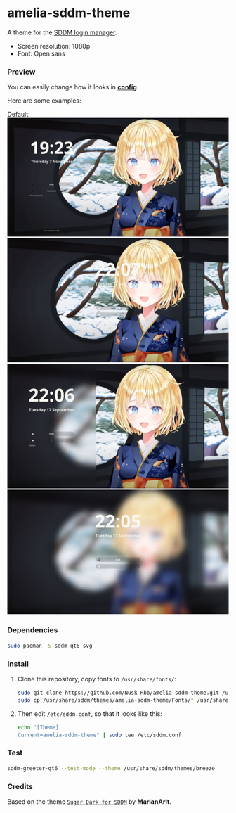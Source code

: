 # amelia-sddm-theme

A theme for the [SDDM login manager](https://github.com/sddm/sddm).

- Screen resolution: 1080p
- Font: Open sans

### Preview

You can easily change how it looks in **[config](./theme.conf)**. 

Here are some examples:

Default:
![Preview](./Previews/preview1.png)
![Preview](./Previews/preview2.png)
![Preview](./Previews/preview3.png)
![Preview](./Previews/preview4.png)

### Dependencies

```sh
sudo pacman -S sddm qt6-svg
```

### Install

1. Clone this repository, copy fonts to `/usr/share/fonts/`:

   ```sh
   sudo git clone https://github.com/Nusk-Rbb/amelia-sddm-theme.git /usr/share/sddm/themes/amelia-sddm-theme
   sudo cp /usr/share/sddm/themes/amelia-sddm-theme/Fonts/* /usr/share/fonts/
   ```

2. Then edit `/etc/sddm.conf`, so that it looks like this:

    ```sh
    echo "[Theme]
    Current=amelia-sddm-theme" | sudo tee /etc/sddm.conf
    ```

### Test

```sh
sddm-greeter-qt6 --test-mode --theme /usr/share/sddm/themes/breeze
```

### Credits

Based on the theme [`Sugar Dark for SDDM`](https://github.com/MarianArlt/sddm-sugar-dark) by **MarianArlt**.

